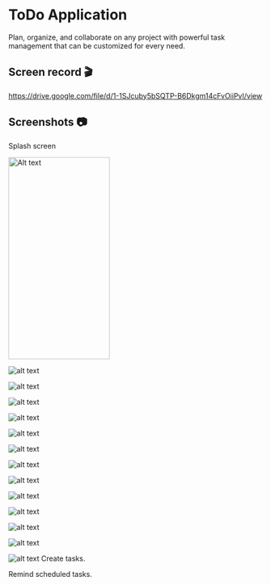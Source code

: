 # ToDo Application

Plan, organize, and collaborate on any project with powerful task management that can be customized for every need.

## Screen record :clapper:	

https://drive.google.com/file/d/1-1SJcuby5bSQTP-B6Dkgm14cFvOiiPvI/view

## Screenshots :camera:	

Splash screen

<img src="screenshots/1.jpg" alt="Alt text" title="Optional title" width="200" height="400" >

![alt text](screenshots/1.jpg )

![alt text](screenshots/2.jpg )

![alt text](screenshots/3.jpg )

![alt text](screenshots/4.jpg )

![alt text](screenshots/5.jpg )

![alt text](screenshots/6.jpg )

![alt text](screenshots/7.jpg )

![alt text](screenshots/8.jpg )

![alt text](screenshots/9.jpg )

![alt text](screenshots/10.jpg )

![alt text](screenshots/11.jpg )

![alt text](screenshots/12.jpg )

![alt text](screenshots/13.jpg )
Create tasks.

Remind scheduled tasks.
